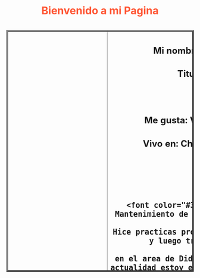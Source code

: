 <html>
	<head>
		<title> Bienvenido a mi Pagina</title>
	</head>
		<body background="https://scontent-scl1-1.xx.fbcdn.net/v/t1.0-9/45790186_10216874264586396_4994826955548262400_n.jpg?_nc_cat=111&_nc_ht=scontent-scl1-1.xx&oh=62ae63fb1a107e4425df6983eb3efcad&oe=5C7CEEA9" >
		<br>
			<h1 align= "center"><font color= "FF5533"> Bienvenido a mi Pagina</font> </h1>
				<table width= "800" height= "650" align="left" border= "4">
					<tr>
						<td wigth= "280"> <center> <img src="https://scontent-scl1-1.xx.fbcdn.net/v/t1.0-9/45838393_10216874268346490_6283432709033295872_n.jpg?_nc_cat=110&_nc_ht=scontent-scl1-1.xx&oh=6786606fac10012e5b4cb192f3a458ab&oe=5C85E5D8" width= "250" height= "250" >
						<td> <center> <h2> Mi nombre es:Fritz Jauregui Puemape
						<h2>Titulado de la TECSUP(C3)
						<h2>Estudio: 
						<h2>Me gusta: Viajar y aprender cosas nuevas
						<h2>Vivo en: Chaclacayo pero prefiero Chosica
						
						</h2>
						
				
					<tr>
						<td colspan= "2" align="justify"> <font color="#33FFE6"><h2> Naci en Lima, Estudie Mantenimiento de Maquinarias de Planta en la TECSUP, 
															Hice practicas profesionales en la Universidad de Lima y luego trabaje en A.W. faber Castell,
															en el area de Didseño y desarrollo de Maquinas, en la actualidad estoy estudiando Ingenieria Industrial en la UTEC. <p>
															</p></h2>
						</td>
					</tr>
					<tr>
						<td> <center> <h2> Mi pasatiempo favorito es viajar
						<h2>Si tienen la oportunidad de viajar haganlo,
						<h2>no es necesario ir acompañado,
						<h2>ni tampoco tener mucho dinero,
						<h2>aca en Peru, la comida y hospedaje es barato si sabes buscar.
						
						</h2>
					
						<td wigth= "280"> <center><img src="https://scontent-scl1-1.xx.fbcdn.net/v/t1.0-9/45804827_10216874267306464_2655834181858230272_n.jpg?_nc_cat=104&_nc_ht=scontent-scl1-1.xx&oh=6e0b1cdeb78f5775edfd0cf50d8695bf&oe=5C869C9D" width= "250" height= "250" >
							<img src="https://scontent-scl1-1.xx.fbcdn.net/v/t1.0-9/45803832_10216874267786476_3125733320919351296_n.jpg?_nc_cat=105&_nc_ht=scontent-scl1-1.xx&oh=22d01ca2c99a65388aba1bb70ed5c70a&oe=5C803F24" width= "250" height= "250" >
					
					<tr>
						<td colspan= "2" align="justify"> <font color="#FF336B"><h2> Amigos de la UTEC <p>
				<h2><a href="http://sebastiangdo.byethost15.com/"> Sebastian Delgado Olivera</a>
				<h2><a href="https://app-1541810296.000webhostapp.com"> Luis Alvarez Ccopa </a>
				<h2><a href="https://valeria-frisancho-collao.000webhostapp.com/pagina1.html"> Valeria Frisancho Collao</a>
				<h2><a href="https://st-19.github.io/santiago/"> Santiago Teran</a>
				<h2><a href="http://nickolasoriano8399.000webhostapp.com/"> Nickola Soriano</a>
															</p></h2>
															</p></h2>
					





	
